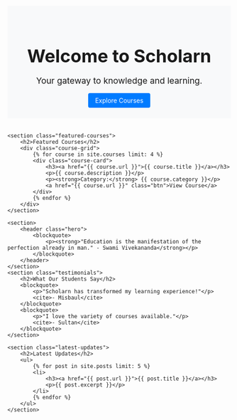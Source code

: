 ---
---

<div class="home">
    <header class="hero">
        <h1>Welcome to Scholarn</h1>
        <p>Your gateway to knowledge and learning.</p>
        <a href="{{ "/courses/" | relative_url }}" class="btn">Explore Courses</a>
    </header>

    <section class="featured-courses">
        <h2>Featured Courses</h2>
        <div class="course-grid">
            {% for course in site.courses limit: 4 %}
            <div class="course-card">
                <h3><a href="{{ course.url }}">{{ course.title }}</a></h3>
                <p>{{ course.description }}</p>
                <p><strong>Category:</strong> {{ course.category }}</p>
                <a href="{{ course.url }}" class="btn">View Course</a>
            </div>
            {% endfor %}
        </div>
    </section>
    
    <section>
        <header class="hero">
            <blockquote>
                <p><strong>"Education is the manifestation of the perfection already in man." - Swami Vivekananda</strong></p>
            </blockquote>
        </header>
    </section>
    <section class="testimonials">
        <h2>What Our Students Say</h2>
        <blockquote>
            <p>"Scholarn has transformed my learning experience!"</p>
            <cite>- Misbaul</cite>
        </blockquote>
        <blockquote>
            <p>"I love the variety of courses available."</p>
            <cite>- Sultan</cite>
        </blockquote>
    </section>

    <section class="latest-updates">
        <h2>Latest Updates</h2>
        <ul>
            {% for post in site.posts limit: 5 %}
            <li>
                <h3><a href="{{ post.url }}">{{ post.title }}</a></h3>
                <p>{{ post.excerpt }}</p>
            </li>
            {% endfor %}
        </ul>
    </section>
</div>

<style>
    .hero {
        background-color: #f8f9fa;
        padding: 2rem;
        text-align: center;
        margin-bottom: 2rem;
    }
    .hero h1 {
        font-size: 2.5rem;
        margin-bottom: 1rem;
    }
    .hero p {
        font-size: 1.2rem;
        margin-bottom: 1.5rem;
    }
    .btn {
        background-color: #007bff;
        color: #fff;
        padding: 0.5rem 1rem;
        text-decoration: none;
        border-radius: 0.25rem;
    }
    .featured-courses {
        margin-bottom: 2rem;
    }
    .course-grid {
        display: flex;
        flex-wrap: wrap;
        gap: 1rem;
    }
    .course-card {
        flex: 1 1 calc(25% - 1rem);
        background: #fff;
        border: 1px solid #ddd;
        border-radius: 0.5rem;
        padding: 1rem;
        text-align: center;
    }
    .testimonials {
        background: #e9ecef;
        padding: 1rem;
        margin: 2rem 0;
        border-radius: 0.5rem;
    }
    blockquote {
        margin: 0.5rem 0;
        font-style: italic;
    }
    .latest-updates ul {
        list-style: none;
        padding: 0;
    }
    .latest-updates li {
        margin-bottom: 1rem;
    }
</style>
